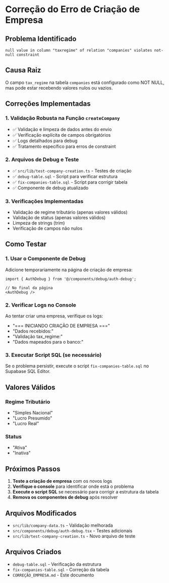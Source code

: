 # Correção do Erro de Criação de Empresa

## Problema Identificado
```
null value in column "taxregime" of relation "companies" violates not-null constraint
```

## Causa Raiz
O campo `tax_regime` na tabela `companies` está configurado como NOT NULL, mas pode estar recebendo valores nulos ou vazios.

## Correções Implementadas

### 1. Validação Robusta na Função `createCompany`
- ✅ Validação e limpeza de dados antes do envio
- ✅ Verificação explícita de campos obrigatórios
- ✅ Logs detalhados para debug
- ✅ Tratamento específico para erros de constraint

### 2. Arquivos de Debug e Teste
- ✅ `src/lib/test-company-creation.ts` - Testes de criação
- ✅ `debug-table.sql` - Script para verificar estrutura
- ✅ `fix-companies-table.sql` - Script para corrigir tabela
- ✅ Componente de debug atualizado

### 3. Verificações Implementadas
- Validação de regime tributário (apenas valores válidos)
- Validação de status (apenas valores válidos)
- Limpeza de strings (trim)
- Verificação de campos não nulos

## Como Testar

### 1. Usar o Componente de Debug
Adicione temporariamente na página de criação de empresa:
```tsx
import { AuthDebug } from '@/components/debug/auth-debug';

// No final da página
<AuthDebug />
```

### 2. Verificar Logs no Console
Ao tentar criar uma empresa, verifique os logs:
- "=== INICIANDO CRIAÇÃO DE EMPRESA ==="
- "Dados recebidos:"
- "Validação tax_regime:"
- "Dados mapeados para o banco:"

### 3. Executar Script SQL (se necessário)
Se o problema persistir, execute o script `fix-companies-table.sql` no Supabase SQL Editor.

## Valores Válidos

### Regime Tributário
- "Simples Nacional"
- "Lucro Presumido" 
- "Lucro Real"

### Status
- "Ativa"
- "Inativa"

## Próximos Passos

1. **Teste a criação de empresa** com os novos logs
2. **Verifique o console** para identificar onde está o problema
3. **Execute o script SQL** se necessário para corrigir a estrutura da tabela
4. **Remova os componentes de debug** após resolver

## Arquivos Modificados
- `src/lib/company-data.ts` - Validação melhorada
- `src/components/debug/auth-debug.tsx` - Testes adicionais
- `src/lib/test-company-creation.ts` - Novo arquivo de teste

## Arquivos Criados
- `debug-table.sql` - Verificação da estrutura
- `fix-companies-table.sql` - Correção da tabela
- `CORREÇÃO_EMPRESA.md` - Este documento
